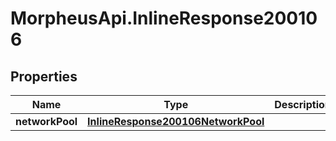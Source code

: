 # MorpheusApi.InlineResponse200106

## Properties

Name | Type | Description | Notes
------------ | ------------- | ------------- | -------------
**networkPool** | [**InlineResponse200106NetworkPool**](InlineResponse200106NetworkPool.md) |  | [optional] 


